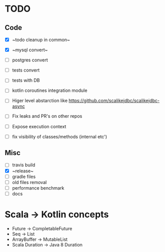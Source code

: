 # TODO

## Code

- [X] ~todo cleanup in common~
- [X] ~mysql convert~
- [ ] postgres convert
- [ ] tests convert
- [ ] tests with DB
- [ ] kotlin coroutines integration module
- [ ] Higer level abstarction like https://github.com/scalikejdbc/scalikejdbc-async
- [ ] Fix leaks and PR's on other repos
- [ ] Expose execution context
- [ ] fix visibility of classes/methods (internal etc')


## Misc

- [ ] travis build
- [X] ~release~
- [ ] gradle files
- [ ] old files removal
- [ ] performance benchmark
- [ ] docs

# Scala -> Kotlin concepts

* Future -> CompletableFuture
* Seq -> List
* ArrayBuffer -> MutableList
* Scala Duration -> Java 8 Duration
